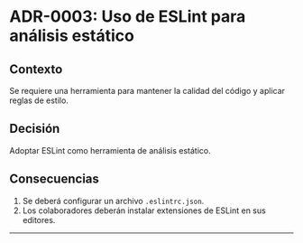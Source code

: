 # ADR-0003: Uso de ESLint para análisis estático

## Contexto

Se requiere una herramienta para mantener la calidad del código y aplicar reglas de estilo.

## Decisión

Adoptar ESLint como herramienta de análisis estático.

## Consecuencias

1. Se deberá configurar un archivo `.eslintrc.json`.
2. Los colaboradores deberán instalar extensiones de ESLint en sus editores.

---
